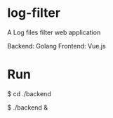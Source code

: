 # log-filter
A Log files filter web application

Backend: Golang
Frontend: Vue.js

# Run
$ cd ./backend

$ ./backend &
